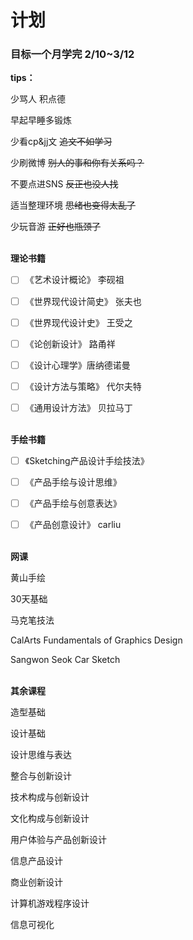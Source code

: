 # 计划
### 目标一个月学完  2/10~3/12

**tips：**

少骂人 积点德

早起早睡多锻炼

少看cp&jj文 ~~追文不如学习~~

少刷微博 ~~别人的事和你有关系吗？~~

不要点进SNS ~~反正也没人找~~

适当整理环境 ~~思绪也变得太乱了~~

少玩音游 ~~正好也瓶颈了~~
<br/><br/>

**理论书籍**

- [ ] 《艺术设计概论》 李砚祖

- [ ] 《世界现代设计简史》 张夫也

- [ ] 《世界现代设计史》 王受之

- [ ] 《论创新设计》 路甬祥

- [ ] 《设计心理学》唐纳德诺曼

- [ ] 《设计方法与策略》 代尔夫特

- [ ] 《通用设计方法》 贝拉马丁
<br/><br/>

**手绘书籍**

- [ ] 《Sketching产品设计手绘技法》

- [ ] 《产品手绘与设计思维》

- [ ] 《产品手绘与创意表达》

- [ ] 《产品创意设计》 carliu
<br/><br/>

**网课**

黄山手绘

30天基础

马克笔技法

CalArts Fundamentals of Graphics Design

Sangwon Seok Car Sketch
<br/><br/>

**其余课程**

造型基础

设计基础

设计思维与表达

整合与创新设计

技术构成与创新设计

文化构成与创新设计

用户体验与产品创新设计

信息产品设计

商业创新设计

计算机游戏程序设计

信息可视化
